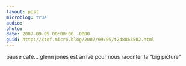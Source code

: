 ```yaml
---
layout: post
microblog: true
audio: 
photo: 
date: 2007-09-05 00:00:00 -0000
guid: http://xtof.micro.blog/2007/09/05/t248863502.html
---
```

pause café... glenn jones est arrivé pour nous raconter la "big picture"
